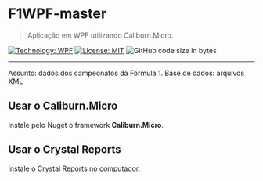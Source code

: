 # F1WPF-master
> Aplicação em WPF utilizando Caliburn.Micro.  

[![Technology: WPF](https://img.shields.io/badge/.NET%20Framework-WPF-orange)](https://dotnet.microsoft.com/en-us/apps/desktop) [![License: MIT](https://img.shields.io/badge/License-MIT-yellow.svg)](https://opensource.org/licenses/MIT)
![GitHub code size in bytes](https://img.shields.io/github/languages/code-size/samorysundjata/F1WPF-master)

***
Assunto: dados dos campeonatos da Fórmula 1. 
Base de dados: arquivos XML

## Usar o Caliburn.Micro

Instale pelo Nuget o framework **Caliburn.Micro**.

## Usar o Crystal Reports

Instale o  [Crystal Reports](https://www.sap.com/brazil/products/crystal-visual-studio.html) no computador.

